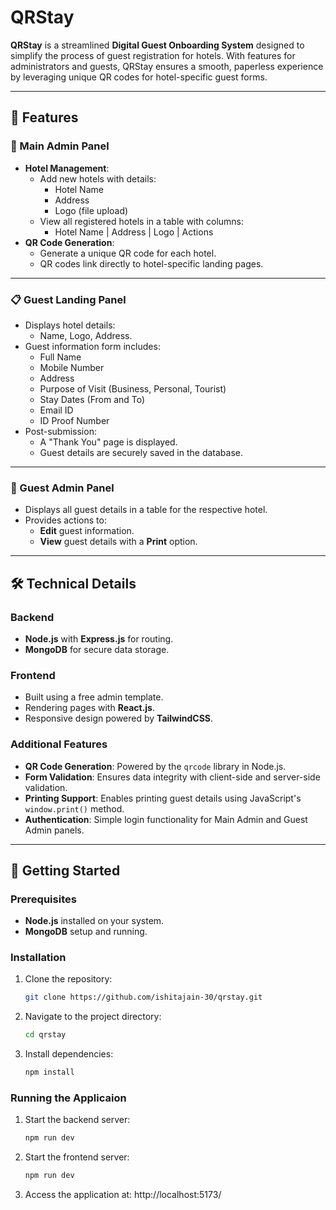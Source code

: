 # QRStay

**QRStay** is a streamlined **Digital Guest Onboarding System** designed to simplify the process of guest registration for hotels. With features for administrators and guests, QRStay ensures a smooth, paperless experience by leveraging unique QR codes for hotel-specific guest forms.

---

## 🌟 Features

### 🏢 Main Admin Panel
- **Hotel Management**:
  - Add new hotels with details:
    - Hotel Name
    - Address
    - Logo (file upload)
  - View all registered hotels in a table with columns:
    - Hotel Name | Address | Logo | Actions
- **QR Code Generation**:
  - Generate a unique QR code for each hotel.
  - QR codes link directly to hotel-specific landing pages.

---

### 📋 Guest Landing Panel
- Displays hotel details:
  - Name, Logo, Address.
- Guest information form includes:
  - Full Name
  - Mobile Number
  - Address
  - Purpose of Visit (Business, Personal, Tourist)
  - Stay Dates (From and To)
  - Email ID
  - ID Proof Number
- Post-submission:
  - A "Thank You" page is displayed.
  - Guest details are securely saved in the database.

---

### 🔑 Guest Admin Panel
- Displays all guest details in a table for the respective hotel.
- Provides actions to:
  - **Edit** guest information.
  - **View** guest details with a **Print** option.

---

## 🛠️ Technical Details

### Backend
- **Node.js** with **Express.js** for routing.
- **MongoDB** for secure data storage.

### Frontend
- Built using a free admin template.
- Rendering pages with **React.js**.
- Responsive design powered by **TailwindCSS**.

### Additional Features
- **QR Code Generation**: Powered by the `qrcode` library in Node.js.
- **Form Validation**: Ensures data integrity with client-side and server-side validation.
- **Printing Support**: Enables printing guest details using JavaScript's `window.print()` method.
- **Authentication**: Simple login functionality for Main Admin and Guest Admin panels.

---

## 🚀 Getting Started

### Prerequisites
- **Node.js** installed on your system.
- **MongoDB** setup and running.

### Installation

1. Clone the repository:
   ```bash
   git clone https://github.com/ishitajain-30/qrstay.git
2. Navigate to the project directory:
   ```bash
   cd qrstay
3. Install dependencies:
   ```bash
   npm install

### Running the Applicaion

1. Start the backend server:
   ```bash
   npm run dev
2. Start the frontend server:
   ```bash
   npm run dev
3. Access the application at: http://localhost:5173/
